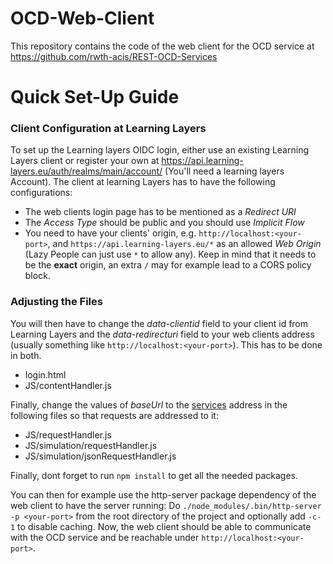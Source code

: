# OCD-Web-Client
This repository contains the code of the web client for the OCD service at https://github.com/rwth-acis/REST-OCD-Services

# Quick Set-Up Guide
### Client Configuration at Learning Layers
To set up the Learning layers OIDC login, either use an existing Learning Layers client or register your own at https://api.learning-layers.eu/auth/realms/main/account/ (You'll need a learning layers Account).
The client at learning Layers has to have the following configurations:
* The web clients login page has to be mentioned as a _Redirect URI_
* The _Access Type_ should be public and you should use _Implicit Flow_
* You need to have your clients' origin, e.g. ``http://localhost:<your-port>``, and ``https://api.learning-layers.eu/*`` as an allowed _Web Origin_ (Lazy People can just use ``*`` to allow any). Keep in mind that it needs to be the **exact** origin, an extra ``/`` may for example lead to a CORS policy block.

### Adjusting the Files
You will then have to change the _data-clientid_ field to your client id from Learning Layers and the _data-redirecturi_ field to your web clients address (usually something like ``http://localhost:<your-port>``). This has to be done in both.
* login.html
* JS/contentHandler.js

Finally, change the values of _baseUrl_ to the [services](https://github.com/rwth-acis/REST-OCD-Services) address in the following files so that requests are addressed to it:
* JS/requestHandler.js
* JS/simulation/requestHandler.js
* JS/simulation/jsonRequestHandler.js

Finally, dont forget to run ``npm install`` to get all the needed packages. 

You can then for example use the http-server package dependency of the web client to have the server running: Do ``./node_modules/.bin/http-server -p <your-port>`` from the root directory of the project and optionally add ``-c-1`` to disable caching. Now, the web client should be able to communicate with the OCD service and be reachable under ``http://localhost:<your-port>``.
